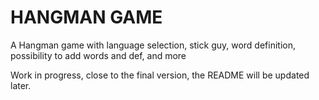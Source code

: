 # HANGMAN GAME
A Hangman game with language selection, stick guy, word definition, possibility to add words and def, and more

Work in progress, close to the final version, the README will be updated later.
